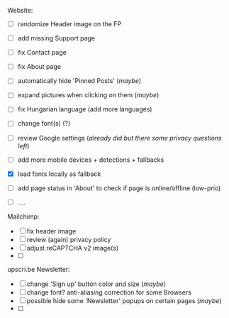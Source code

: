 Website:

- [ ] randomize Header image on the FP
- [ ] add missing Support page
- [ ] fix Contact page
- [ ] fix About page
- [ ] automatically hide 'Pinned Posts' (_maybe_)
- [ ] expand pictures when clicking on them (_maybe_)
- [ ] fix Hungarian language (add more languages)
- [ ] change font(s) (?)
- [ ] review Google settings (_already did but there some privacy questions left_)
- [ ] add more mobile devices + detections + fallbacks
- [x] load fonts locally as fallback
- [ ] add page status in 'About' to check if page is online/offline (low-prio)
- [ ] ....


Mailchimp:

- [ ] fix header image 
- [ ] review (again) privacy policy
- [ ] adjust reCAPTCHA v2 image(s)
- [ ] 


upscri.be Newsletter:

- [ ] change 'Sign up' button color and size (_maybe_)
- [ ] change font? anti-aliasing correction for some Browsers
- [ ] possible hide some 'Newsletter' popups on certain pages (_maybe_)
- [ ] 